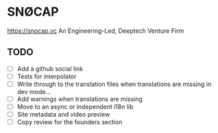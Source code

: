 # SNØCAP
<https://snocap.vc>
An Engineering-Led, Deeptech Venture Firm

## TODO

- [ ] Add a github social link
- [ ] Tests for interpolator
- [ ] Write through to the translation files when translations are missing in dev mode...
- [ ] Add warnings when translations are missing
- [ ] Move to an async or independent i18n lib
- [ ] Site metadata and video preview
- [ ] Copy review for the founders section